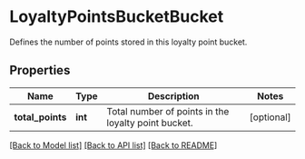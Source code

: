 # LoyaltyPointsBucketBucket

Defines the number of points stored in this loyalty point bucket.

## Properties

Name | Type | Description | Notes
------------ | ------------- | ------------- | -------------
**total_points** | **int** | Total number of points in the loyalty point bucket. | [optional] 

[[Back to Model list]](../README.md#documentation-for-models) [[Back to API list]](../README.md#documentation-for-api-endpoints) [[Back to README]](../README.md)


